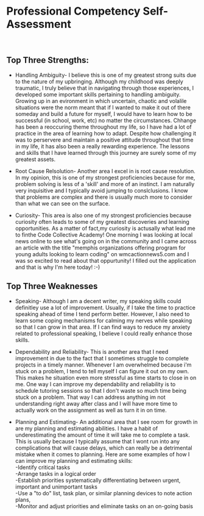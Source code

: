 # Professional Competency Self-Assessment
<br>


 ## Top Three Strengths:

* Handling Ambiguity- I believe this is one of my greatest strong suits due to the nature of my upbringing. Although my childhood was deeply traumatic, I truly believe that in navigating through those experiences, I developed some important skills pertaining to handling ambiguity. Growing up in an evironment in which uncertain, chaotic and volalile situations were the norm meant that if I wanted to make it out of there someday and build a future for myself, I would have to learn how to be successful (in school, work, etc) no matter the circumstances. Chhange has been a reoccuring theme throughout my life, so I have had a lot of practice in the area of learning how to adapt. Despite how challenging it was to perservere and maintain a positive attitude throughout that time in my life, it has also been a really rewarding experience. The lessons and skills that I have learned through this journey are surely some of my greatest assets.

* Root Cause Relsolution- Another area I excel in is root cause resolution. In my opinion, this is one of my strongest proficiencies because for me, problem solving is less of a 'skill' and more of an instinct. I am naturally very inquisitive and I typically avoid jumping to conslclusions. I know that problems are complex and there is usually much more to consider than what we can see on the surface. 

* Curiosity- This area is also one of my strongest proficiencies because curiosity often leads to some of my greatest discoveries and learning opportunities. As a matter of fact,my curiosity is actusally what lead me to finthe Code Collective Academy! One morning I was looking at local news online to see what's going on in the community and I came across an article with the title "memphis organizations offering program for young adults looking to learn coding" on wmcactionnews5.com and I was so excited to read about that oppurtunity! I filled out the application and that is why I'm here today! :-)

## Top Three Weaknesses

* Speaking- Although I am a decent writer, my speaking skills could definitley use a lot of improvement. Usually, if I take the time to practice speaking ahead of time I tend perform better. However, I also need to learn some coping mechanisms for calming my nerves while speaking so that I can grow in that area. If I can find ways to reduce my anxiety related to professional speaking, I believe I could really enhance those skills.

* Dependability and Reliability- This is another area that I need improvement in due to the fact that I sometimes struggle to complete projects in a timely manner. Whenever I am overwhelmed  because i'm stuck on a problem, I tend to tell myself I can figure it out on my own. This makes he situation even more stressful as time starts to close in on me. One way I can improve my dependability and reliability is to schedule tutoring sessions so that I don't waste so much time being stuck on a problem. That way I can address anything im not understanding right away after class and I will have more time to actually work on the assignment as well as turn it in on time.

* Planning and Estimating- An additional area that I see room for growth in are my planning and estimating abilities. I have a habit of underestimating the amount of time it will take me to complete a task. This is usually because I typically assume that I wont run into any complications that will cause delays, which can really be a detrimental mistake when it comes to planning. Here are some examples of how I can improve my planning and estimating skills:<br>
-Identify critical tasks <br>
-Arrange tasks in a logical order <br>
-Establish priorities systematically differentiating between urgent, important and unimportant tasks <br>
-Use a "to do" list, task plan, or similar planning devices to note action plans,<br>
-Monitor and adjust priorities and eliminate tasks on an on-going basis